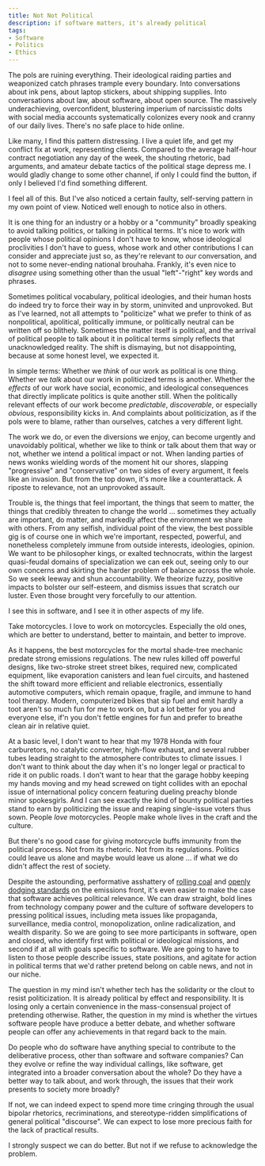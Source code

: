 ```yaml
---
title: Not Not Political
description: if software matters, it's already political
tags:
- Software
- Politics
- Ethics
---
```


The pols are ruining everything.  Their ideological raiding parties and weaponized catch phrases trample every boundary.  Into conversations about ink pens, about laptop stickers, about shipping supplies.  Into conversations about law, about software, about open source.  The massively underachieving, overconfident, blustering imperium of narcissistic dolts with social media accounts systematically colonizes every nook and cranny of our daily lives.  There's no safe place to hide online.

Like many, I find this pattern distressing.  I live a quiet life, and get my conflict fix at work, representing clients.  Compared to the average half-hour contract negotiation any day of the week, the shouting rhetoric, bad arguments, and amateur debate tactics of the political stage depress me.  I would gladly change to some other channel, if only I could find the button, if only I believed I'd find something different.

I feel all of this.  But I've also noticed a certain faulty, self-serving pattern in my own point of view.  Noticed well enough to notice also in others.

It is one thing for an industry or a hobby or a "community" broadly speaking to avoid talking politics, or talking in political terms.  It's nice to work with people whose political opinions I don't have to know, whose ideological proclivities I don't have to guess, whose work and other contributions I can consider and appreciate just so, as they're relevant to _our_ conversation, and not to some never-ending national brouhaha.  Frankly, it's even nice to _disagree_ using something other than the usual "left"-"right" key words and phrases.

Sometimes political vocabulary, political ideologies, and their human hosts do indeed try to force their way in by storm, uninvited and unprovoked.  But as I've learned, not all attempts to "politicize" what we prefer to think of as nonpolitical, apolitical, politically immune, or politically neutral can be written off so blithely.  Sometimes the matter itself is political, and the arrival of political people to talk about it in political terms simply reflects that unacknowledged reality.  The shift is dismaying, but not disappointing, because at some honest level, we expected it.

In simple terms:  Whether we _think_ of our work as political is one thing.  Whether we _talk_ about our work in politicized terms is another.  Whether the _effects_ of our work have social, economic, and ideological consequences that directly implicate politics is quite another still.  When the politically relevant effects of our work become _predictable_, _discoverable_, or especially _obvious_, responsibility kicks in.  And complaints about politicization, as if the pols were to blame, rather than ourselves, catches a very different light.

The work we do, or even the diversions we enjoy, can become urgently and unavoidably political, whether we like to think or talk about them that way or not, whether we intend a political impact or not.  When landing parties of news wonks wielding words of the moment hit our shores, slapping "progressive" and "conservative" on two sides of every argument, it feels like an invasion.  But from the top down, it's more like a counterattack.  A riposte to relevance, not an unprovoked assault.

Trouble is, the things that feel important, the things that seem to matter, the things that credibly threaten to change the world ... sometimes they actually are important, do matter, and markedly affect the environment we share with others.  From any selfish, individual point of the view, the best possible gig is of course one in which we're important, respected, powerful, and nonetheless completely immune from outside interests, ideologies, opinion.  We want to be philosopher kings, or exalted technocrats, within the largest quasi-feudal domains of specialization we can eek out, seeing only to our own concerns and skirting the harder problem of balance across the whole.  So we seek leeway and shun accountability.  We theorize fuzzy, positive impacts to bolster our self-esteem, and dismiss issues that scratch our luster.   Even those brought very forcefully to our attention.

I see this in software, and I see it in other aspects of my life.

Take motorcycles.  I love to work on motorcycles.  Especially the old ones, which are better to understand, better to maintain, and better to improve.

As it happens, the best motorcycles for the mortal shade-tree mechanic predate strong emissions regulations.  The new rules killed off powerful designs, like two-stroke street street bikes, required new, complicated equipment, like evaporation canisters and lean fuel circuits, and hastened the shift toward more efficient and reliable electronics, essentially automotive computers, which remain opaque, fragile, and immune to hand tool therapy.  Modern, computerized bikes that sip fuel and emit hardly a toot aren't so much fun for me to work on, but a lot better for you and everyone else, if'n you don't fettle engines for fun and prefer to breathe clean air in relative quiet.

At a basic level, I don't want to hear that my 1978 Honda with four carburetors, no catalytic converter, high-flow exhaust, and several rubber tubes leading straight to the atmosphere contributes to climate issues.  I don't want to think about the day when it's no longer legal or practical to ride it on public roads.  I don't want to hear that the garage hobby keeping my hands moving and my head screwed on tight collides with an epochal issue of international policy concern featuring dueling preachy blonde minor spokesgirls.  And I can see exactly the kind of bounty political parties stand to earn by politicizing the issue and reaping single-issue voters thus sown.  People _love_ motorcycles.  People make whole lives in the craft and the culture.

But there's no good case for giving motorcycle buffs immunity from the political process.  Not from its rhetoric.  Not from its regulations.  Politics could leave us alone and maybe would leave us alone ... if what we do didn't affect the rest of society.

Despite the astounding, performative asshattery of [rolling coal](https://en.wikipedia.org/wiki/Rolling_coal) and [openly dodging standards](https://www.epa.gov/enforcement/reference-news-release-harley-davidson-stop-sales-illegal-devices-increased-air) on the emissions front, it's even easier to make the case that software achieves political relevance.  We can draw straight, bold lines from technology company power and the culture of software developers to pressing political issues, including meta issues like propaganda, surveillance, media control, monopolization, online radicalization, and wealth disparity.  So we are going to see more participants in software, open and closed, who identify first with political or ideological missions, and second if at all with goals specific to software.  We are going to have to listen to those people describe issues, state positions, and agitate for action in political terms that we'd rather pretend belong on cable news, and not in our niche.

The question in my mind isn't whether tech has the solidarity or the clout to resist politicization.  It is already political by effect and responsibility.  It is losing only a certain convenience in the mass-consensual project of pretending otherwise.  Rather, the question in my mind is whether the virtues software people have produce a better debate, and whether software people can offer any achievements in that regard back to the main.

Do people who do software have anything special to contribute to the deliberative process, other than software and software companies?  Can they evolve or refine the way individual callings, like software, get integrated into a broader conversation about the whole?  Do they have a better way to talk about, and work through, the issues that their work presents to society more broadly?

If not, we can indeed expect to spend more time cringing through the usual bipolar rhetorics, recriminations, and stereotype-ridden simplifications of general political "discourse".  We can expect to lose more precious faith for the lack of practical results.

I strongly suspect we can do better.  But not if we refuse to acknowledge the problem.
